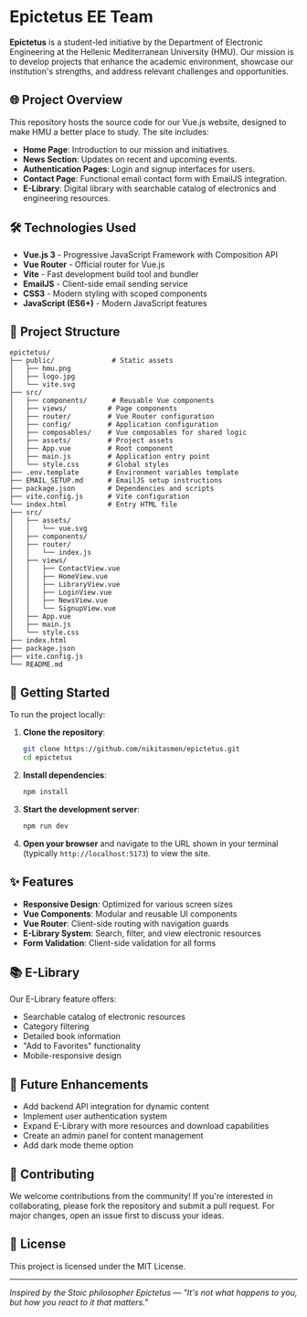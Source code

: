 # Epictetus EE Team

**Epictetus** is a student-led initiative by the Department of Electronic Engineering at the Hellenic Mediterranean University (HMU). Our mission is to develop projects that enhance the academic environment, showcase our institution's strengths, and address relevant challenges and opportunities.

## 🌐 Project Overview

This repository hosts the source code for our Vue.js website, designed to make HMU a better place to study. The site includes:

- **Home Page**: Introduction to our mission and initiatives.
- **News Section**: Updates on recent and upcoming events.
- **Authentication Pages**: Login and signup interfaces for users.
- **Contact Page**: Functional email contact form with EmailJS integration.
- **E-Library**: Digital library with searchable catalog of electronics and engineering resources.

## 🛠️ Technologies Used

- **Vue.js 3** - Progressive JavaScript Framework with Composition API
- **Vue Router** - Official router for Vue.js
- **Vite** - Fast development build tool and bundler
- **EmailJS** - Client-side email sending service
- **CSS3** - Modern styling with scoped components
- **JavaScript (ES6+)** - Modern JavaScript features

## 📁 Project Structure

```
epictetus/
├── public/              # Static assets
│   ├── hmu.png
│   ├── logo.jpg
│   └── vite.svg
├── src/
│   ├── components/      # Reusable Vue components
│   ├── views/          # Page components
│   ├── router/         # Vue Router configuration
│   ├── config/         # Application configuration
│   ├── composables/    # Vue composables for shared logic
│   ├── assets/         # Project assets
│   ├── App.vue         # Root component
│   ├── main.js         # Application entry point
│   └── style.css       # Global styles
├── .env.template       # Environment variables template
├── EMAIL_SETUP.md      # EmailJS setup instructions
├── package.json        # Dependencies and scripts
├── vite.config.js      # Vite configuration
└── index.html          # Entry HTML file
├── src/
│   ├── assets/
│   │   └── vue.svg
│   ├── components/
│   ├── router/
│   │   └── index.js
│   ├── views/
│   │   ├── ContactView.vue
│   │   ├── HomeView.vue
│   │   ├── LibraryView.vue
│   │   ├── LoginView.vue
│   │   ├── NewsView.vue
│   │   └── SignupView.vue
│   ├── App.vue
│   ├── main.js
│   └── style.css
├── index.html
├── package.json
├── vite.config.js
└── README.md
```

## 🚀 Getting Started

To run the project locally:

1. **Clone the repository**:

   ```bash
   git clone https://github.com/nikitasmen/epictetus.git
   cd epictetus
   ```

2. **Install dependencies**:

   ```bash
   npm install
   ```

3. **Start the development server**:

   ```bash
   npm run dev
   ```

4. **Open your browser** and navigate to the URL shown in your terminal (typically `http://localhost:5173`) to view the site.

## ✨ Features

- **Responsive Design**: Optimized for various screen sizes
- **Vue Components**: Modular and reusable UI components
- **Vue Router**: Client-side routing with navigation guards
- **E-Library System**: Search, filter, and view electronic resources
- **Form Validation**: Client-side validation for all forms

## 📚 E-Library

Our E-Library feature offers:

- Searchable catalog of electronic resources
- Category filtering
- Detailed book information
- "Add to Favorites" functionality
- Mobile-responsive design

## 🔮 Future Enhancements

- Add backend API integration for dynamic content
- Implement user authentication system
- Expand E-Library with more resources and download capabilities
- Create an admin panel for content management
- Add dark mode theme option

## 🤝 Contributing

We welcome contributions from the community! If you're interested in collaborating, please fork the repository and submit a pull request. For major changes, open an issue first to discuss your ideas.

## 📄 License

This project is licensed under the MIT License.

---

*Inspired by the Stoic philosopher Epictetus — "It's not what happens to you, but how you react to it that matters."*